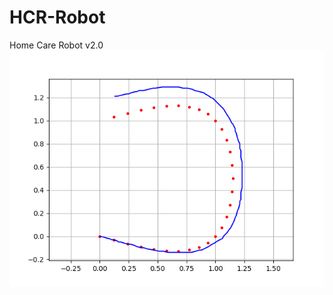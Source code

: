 # HCR-Robot
Home Care Robot v2.0
![Иллюстрация к проекту](https://github.com/anatolykabakov/HCR-Robot/blob/master/img/result3011.png)
